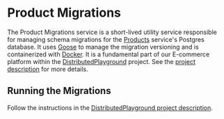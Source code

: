 # Product Migrations
The Product Migrations service is a short-lived utility service responsible for managing schema migrations for the [Products](https://github.com/DistributedPlayground/products) service's Postgres database. It uses [Goose](https://pressly.github.io/goose/) to manage the migration versioning and is containerized with [Docker](https://www.docker.com/).
It is a fundamental part of our E-commerce platform within the [DistributedPlayground](https://github.com/DistributedPlayground) project. See the [project description](https://github.com/DistributedPlayground/project-description) for more details.


## Running the Migrations
Follow the instructions in the [DistributedPlayground project description](https://github.com/DistributedPlayground/project-description).